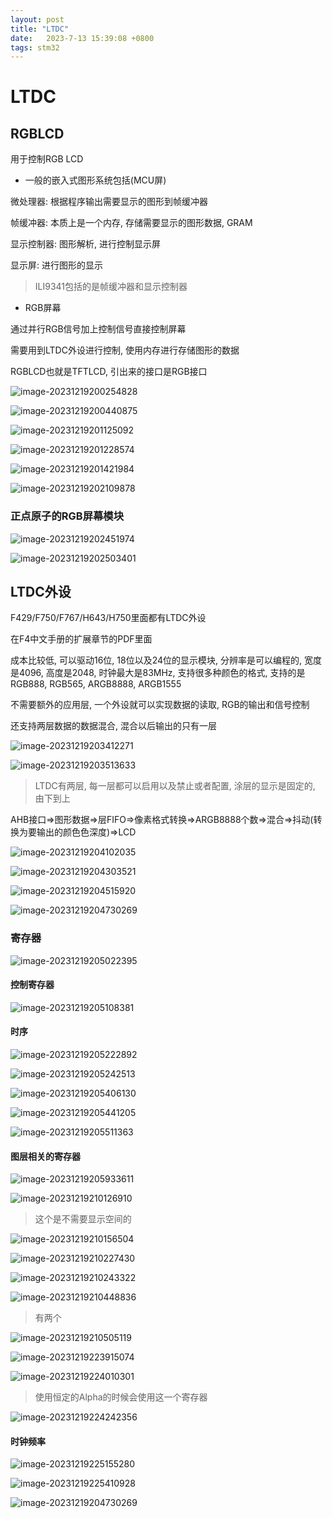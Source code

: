 ```yaml
---
layout: post
title: "LTDC" 
date:   2023-7-13 15:39:08 +0800
tags: stm32
---
```


# LTDC

## RGBLCD

用于控制RGB LCD

+ 一般的嵌入式图形系统包括(MCU屏)

微处理器: 根据程序输出需要显示的图形到帧缓冲器

帧缓冲器: 本质上是一个内存, 存储需要显示的图形数据, GRAM

显示控制器: 图形解析, 进行控制显示屏

显示屏: 进行图形的显示

> ILI9341包括的是帧缓冲器和显示控制器

+ RGB屏幕

通过并行RGB信号加上控制信号直接控制屏幕

需要用到LTDC外设进行控制, 使用内存进行存储图形的数据

RGBLCD也就是TFTLCD, 引出来的接口是RGB接口

![image-20231219200254828](https://picture-01-1316374204.cos.ap-beijing.myqcloud.com/image/202312192002880.png)

![image-20231219200440875](https://picture-01-1316374204.cos.ap-beijing.myqcloud.com/image/202312192004923.png)

![image-20231219201125092](https://picture-01-1316374204.cos.ap-beijing.myqcloud.com/image/202312192011159.png)

![image-20231219201228574](https://picture-01-1316374204.cos.ap-beijing.myqcloud.com/image/202312192012641.png)

![image-20231219201421984](https://picture-01-1316374204.cos.ap-beijing.myqcloud.com/image/202312192014059.png)

![image-20231219202109878](https://picture-01-1316374204.cos.ap-beijing.myqcloud.com/image/202312192021939.png)

### 正点原子的RGB屏幕模块

![image-20231219202451974](https://picture-01-1316374204.cos.ap-beijing.myqcloud.com/image/202312192024115.png)

![image-20231219202503401](https://picture-01-1316374204.cos.ap-beijing.myqcloud.com/image/202312192025441.png)

## LTDC外设

F429/F750/F767/H643/H750里面都有LTDC外设

在F4中文手册的扩展章节的PDF里面

成本比较低, 可以驱动16位, 18位以及24位的显示模块, 分辨率是可以编程的, 宽度是4096, 高度是2048, 时钟最大是83MHz, 支持很多种颜色的格式, 支持的是RGB888, RGB565, ARGB8888, ARGB1555

不需要额外的应用层, 一个外设就可以实现数据的读取, RGB的输出和信号控制

还支持两层数据的数据混合, 混合以后输出的只有一层

![image-20231219203412271](https://picture-01-1316374204.cos.ap-beijing.myqcloud.com/image/202312192034335.png)

![image-20231219203513633](https://picture-01-1316374204.cos.ap-beijing.myqcloud.com/image/202312192035691.png)

> LTDC有两层, 每一层都可以启用以及禁止或者配置, 涂层的显示是固定的, 由下到上

AHB接口=>图形数据=>层FIFO=>像素格式转换=>ARGB8888个数=>混合=>抖动(转换为要输出的颜色色深度)=>LCD

![image-20231219204102035](https://picture-01-1316374204.cos.ap-beijing.myqcloud.com/image/202312192041076.png)

![image-20231219204303521](https://picture-01-1316374204.cos.ap-beijing.myqcloud.com/image/202312192043594.png)

![image-20231219204515920](https://picture-01-1316374204.cos.ap-beijing.myqcloud.com/image/202312192045976.png)

![image-20231219204730269](https://picture-01-1316374204.cos.ap-beijing.myqcloud.com/image/202312192047332.png)

### 寄存器

![image-20231219205022395](https://picture-01-1316374204.cos.ap-beijing.myqcloud.com/image/202312192050460.png)

#### 控制寄存器

![image-20231219205108381](https://picture-01-1316374204.cos.ap-beijing.myqcloud.com/image/202312192051439.png)

#### 时序

![image-20231219205222892](https://picture-01-1316374204.cos.ap-beijing.myqcloud.com/image/202312192052949.png)

![image-20231219205242513](https://picture-01-1316374204.cos.ap-beijing.myqcloud.com/image/202312192052560.png)

![image-20231219205406130](https://picture-01-1316374204.cos.ap-beijing.myqcloud.com/image/202312192054181.png)

![image-20231219205441205](https://picture-01-1316374204.cos.ap-beijing.myqcloud.com/image/202312192054261.png)

![image-20231219205511363](https://picture-01-1316374204.cos.ap-beijing.myqcloud.com/image/202312192055417.png)

#### 图层相关的寄存器

![image-20231219205933611](https://picture-01-1316374204.cos.ap-beijing.myqcloud.com/image/202312192059672.png)

![image-20231219210126910](https://picture-01-1316374204.cos.ap-beijing.myqcloud.com/image/202312192101955.png)

> 这个是不需要显示空间的

![image-20231219210156504](https://picture-01-1316374204.cos.ap-beijing.myqcloud.com/image/202312192101559.png)

![image-20231219210227430](https://picture-01-1316374204.cos.ap-beijing.myqcloud.com/image/202312192102496.png)

![image-20231219210243322](https://picture-01-1316374204.cos.ap-beijing.myqcloud.com/image/202312192102385.png)

![image-20231219210448836](https://picture-01-1316374204.cos.ap-beijing.myqcloud.com/image/202312192104889.png)

> 有两个

![image-20231219210505119](https://picture-01-1316374204.cos.ap-beijing.myqcloud.com/image/202312192105180.png)

![image-20231219223915074](https://picture-01-1316374204.cos.ap-beijing.myqcloud.com/image/202312192239128.png)

![image-20231219224010301](https://picture-01-1316374204.cos.ap-beijing.myqcloud.com/image/202312192240348.png)

> 使用恒定的Alpha的时候会使用这一个寄存器

![image-20231219224242356](https://picture-01-1316374204.cos.ap-beijing.myqcloud.com/image/202312192242426.png)

#### 时钟频率

![image-20231219225155280](https://picture-01-1316374204.cos.ap-beijing.myqcloud.com/image/202312192251348.png)

![image-20231219225410928](https://picture-01-1316374204.cos.ap-beijing.myqcloud.com/image/202312192254988.png)

![image-20231219204730269](https://picture-01-1316374204.cos.ap-beijing.myqcloud.com/image/202312192254070.png)

